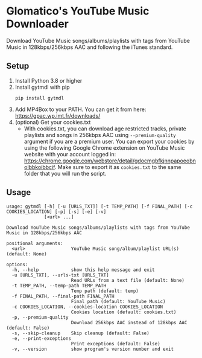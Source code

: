 # Glomatico's YouTube Music Downloader
Download YouTube Music songs/albums/playlists with tags from YouTube Music in 128kbps/256kbps AAC and following the iTunes standard.

## Setup
1. Install Python 3.8 or higher
2. Install gytmdl with pip
    ```
    pip install gytmdl
    ```
3. Add MP4Box to your PATH. You can get it from here: https://gpac.wp.imt.fr/downloads/
4. (optional) Get your cookies.txt
    * With cookies.txt, you can download age restricted tracks, private playlists and songs in 256kbps AAC using `--premium-quality` argument if you are a premium user. You can export your cookies by using the following Google Chrome extension on YouTube Music website with your account logged in: https://chrome.google.com/webstore/detail/gdocmgbfkjnnpapoeobnolbbkoibbcif. Make sure to export it as `cookies.txt` to the same folder that you will run the script.

## Usage
```
usage: gytmdl [-h] [-u [URLS_TXT]] [-t TEMP_PATH] [-f FINAL_PATH] [-c COOKIES_LOCATION] [-p] [-s] [-e] [-v]
              [<url> ...]

Download YouTube Music songs/albums/playlists with tags from YouTube Music in 128kbps/256kbps AAC

positional arguments:
  <url>                 YouTube Music song/album/playlist URL(s) (default: None)

options:
  -h, --help            show this help message and exit
  -u [URLS_TXT], --urls-txt [URLS_TXT]
                        Read URLs from a text file (default: None)
  -t TEMP_PATH, --temp-path TEMP_PATH
                        Temp path (default: temp)
  -f FINAL_PATH, --final-path FINAL_PATH
                        Final path (default: YouTube Music)
  -c COOKIES_LOCATION, --cookies-location COOKIES_LOCATION
                        Cookies location (default: cookies.txt)
  -p, --premium-quality
                        Download 256kbps AAC instead of 128kbps AAC (default: False)
  -s, --skip-cleanup    Skip cleanup (default: False)
  -e, --print-exceptions
                        Print exceptions (default: False)
  -v, --version         show program's version number and exit
```
